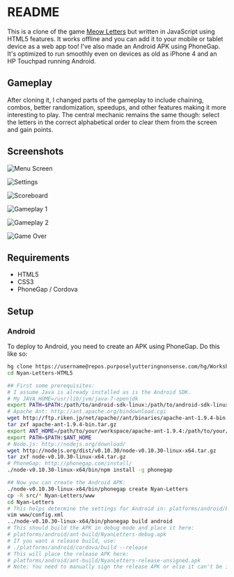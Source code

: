 # README

This is a clone of the game [Meow Letters](https://github.com/ana-balica/meow_letters_py) but written in JavaScript using HTML5 features. It works offline and you can add it to your mobile or tablet device as a web app too! I've also made an Android APK using PhoneGap. It's optimized to run smoothly even on devices as old as iPhone 4 and an HP Touchpad running Android.

## Gameplay

After cloning it, I changed parts of the gameplay to include chaining, combos, better randomization, speedups, and other features making it more interesting to play. The central mechanic remains the same though: select the letters in the correct alphabetical order to clear them from the screen and gain points.

## Screenshots

![Menu Screen](/screenshots/menu.png?raw=true "Menu Screen")

![Settings](/screenshots/settings.png?raw=true "Settings")

![Scoreboard](/screenshots/scoreboard.png?raw=true "Scoreboard")

![Gameplay 1](/screenshots/gameplay-1.png?raw=true "Gameplay 1")

![Gameplay 2](/screenshots/gameplay-2.png?raw=true "Gameplay 2")

![Game Over](/screenshots/gameover.png?raw=true "Game Over")

## Requirements

- HTML5
- CSS3
- PhoneGap / Cordova

## Setup

### Android

To deploy to Android, you need to create an APK using PhoneGap. Do this like so:

```sh
hg clone https://username@repos.purposelyutteringnonsense.com/hg/Workshop/Nyan-Letters-HTML5 --insecure
cd Nyan-Letters-HTML5

## First some prerequisites:
# I assume Java is already installed as is the Android SDK.
# My JAVA_HOME=/usr/lib/jvm/java-7-openjdk
export PATH=$PATH:/path/to/android-sdk-linux:/path/to/android-sdk-linux/tools
# Apache Ant: http://ant.apache.org/bindownload.cgi
wget http://ftp.riken.jp/net/apache//ant/binaries/apache-ant-1.9.4-bin.tar.gz
tar zxf apache-ant-1.9.4-bin.tar.gz
export ANT_HOME=/path/to/your/workspace/apache-ant-1.9.4:/path/to/your/workspace/apache-ant-1.9.4/bin
export PATH=$PATH:$ANT_HOME
# Node.js: http://nodejs.org/download/
wget http://nodejs.org/dist/v0.10.30/node-v0.10.30-linux-x64.tar.gz
tar zxf node-v0.10.30-linux-x64.tar.gz
# PhoneGap: http://phonegap.com/install/
./node-v0.10.30-linux-x64/bin/npm install -g phonegap

## Now you can create the Android APK:
./node-v0.10.30-linux-x64/bin/phonegap create Nyan-Letters
cp -R src/* Nyan-Letters/www
cd Nyan-Letters
# This helps determine the settings for Android in: platforms/android/build.xml
vim www/config.xml
../node-v0.10.30-linux-x64/bin/phonegap build android
# This should build the APK in debug mode and place it here:
# platforms/android/ant-build/NyanLetters-debug.apk
# If you want a release build, use:
# ./platforms/android/cordova/build --release
# This will place the release APK here:
# platforms/android/ant-build/NyanLetters-release-unsigned.apk
# Note: You need to manually sign the release APK or else it can't be installed.
```
